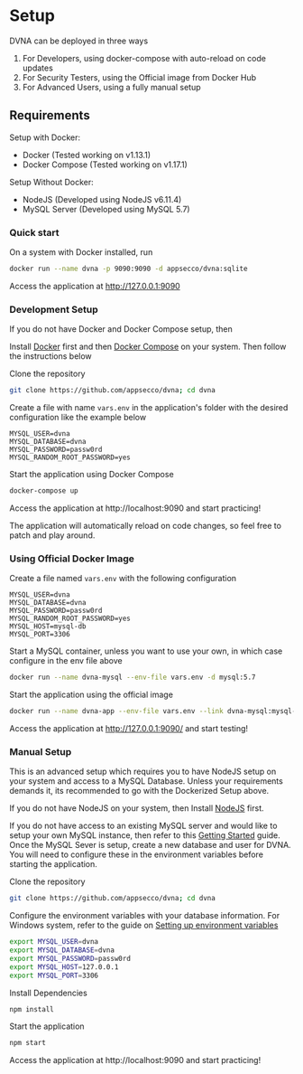 # Setup

DVNA can be deployed in three ways

1. For Developers, using docker-compose with auto-reload on code updates
2. For Security Testers, using the Official image from Docker Hub
3. For Advanced Users, using a fully manual setup

## Requirements

Setup with Docker:

- Docker (Tested working on v1.13.1)
- Docker Compose (Tested working on v1.17.1)

Setup Without Docker:

- NodeJS (Developed using NodeJS v6.11.4)
- MySQL Server (Developed using MySQL 5.7)

### Quick start

On a system with Docker installed, run

```bash
docker run --name dvna -p 9090:9090 -d appsecco/dvna:sqlite
```

Access the application at http://127.0.0.1:9090

### Development Setup

If you do not have Docker and Docker Compose setup, then

Install [Docker](https://docs.docker.com/engine/installation/) first and then 
[Docker Compose](https://docs.docker.com/compose/install/) on your system. Then follow the instructions below

Clone the repository
```bash
git clone https://github.com/appsecco/dvna; cd dvna
```

Create a file with name `vars.env` in the application's folder with the desired configuration like the example below
```
MYSQL_USER=dvna
MYSQL_DATABASE=dvna
MYSQL_PASSWORD=passw0rd
MYSQL_RANDOM_ROOT_PASSWORD=yes
```

Start the application using Docker Compose
```bash
docker-compose up
```

Access the application at http://localhost:9090 and start practicing!

The application will automatically reload on code changes, so feel free to patch and play around.

### Using Official Docker Image

Create a file named `vars.env` with the following configuration
```
MYSQL_USER=dvna
MYSQL_DATABASE=dvna
MYSQL_PASSWORD=passw0rd
MYSQL_RANDOM_ROOT_PASSWORD=yes
MYSQL_HOST=mysql-db
MYSQL_PORT=3306
```

Start a MySQL container, unless you want to use your own, in which case configure in the env file above
```bash
docker run --name dvna-mysql --env-file vars.env -d mysql:5.7
```

Start the application using the official image
```bash
docker run --name dvna-app --env-file vars.env --link dvna-mysql:mysql-db -p 9090:9090 appsecco/dvna
```

Access the application at http://127.0.0.1:9090/ and start testing!

### Manual Setup

This is an advanced setup which requires you to have NodeJS setup on your system and access to a MySQL Database. Unless your requirements demands it, its recommended to go with the Dockerized Setup above.

If you do not have NodeJS on your system, then 
Install [NodeJS](https://nodejs.org/en/download/package-manager/) first.

If you do not have access to an existing MySQL server and would like to setup your own MySQL instance, then refer to this [Getting Started](https://dev.mysql.com/doc/mysql-getting-started/en/) guide. Once the MySQL Sever is setup, create a new database and user for DVNA. You will need to configure these in the environment variables before starting the application.

Clone the repository
```bash
git clone https://github.com/appsecco/dvna; cd dvna
```

Configure the environment variables with your database information. For Windows system, refer to the guide on [Setting up environment variables](http://www.dowdandassociates.com/blog/content/howto-set-an-environment-variable-in-windows-command-line-and-registry/)
```bash
export MYSQL_USER=dvna
export MYSQL_DATABASE=dvna
export MYSQL_PASSWORD=passw0rd
export MYSQL_HOST=127.0.0.1
export MYSQL_PORT=3306
```

Install Dependencies
```bash
npm install
```

Start the application
```bash
npm start
```

Access the application at http://localhost:9090 and start practicing!